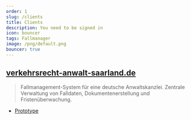 ```yaml
---
order: 1
slug: /clients
title: Clients
description: You need to be signed in
icon: bouncer
tags: Fallmanager
image: /png/default.png
bouncer: true
---
```


## [verkehrsrecht-anwalt-saarland.de](https://verkehrsrecht-anwalt-saarland.de/)

> Fallmanagement-System für eine deutsche Anwaltskanzlei. Zentrale Verwaltung von Falldaten, Dokumentenerstellung und Fristenüberwachung.

- [Prototype](/clients/fallmanager/prototype)